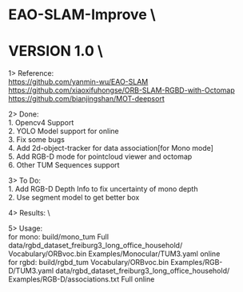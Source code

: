 # EAO-SLAM-Improve \
# VERSION 1.0 \
1> Reference: \
                  https://github.com/yanmin-wu/EAO-SLAM \
                  https://github.com/xiaoxifuhongse/ORB-SLAM-RGBD-with-Octomap \
                  https://github.com/bianjingshan/MOT-deepsort 
              
2> Done:  \
            1. Opencv4 Support \
            2. YOLO Model support for online \
            3. Fix some bugs \
            4. Add 2d-object-tracker for data association[for Mono mode] \
            5. Add RGB-D mode for pointcloud viewer and octomap \
            6. Other TUM Sequences support

3> To Do: \
            1. Add RGB-D Depth Info to fix uncertainty of mono depth \
            2. Use segment model to get better box
          
          
4> Results: \



5> Usage: \
            for mono: build/mono_tum Full data/rgbd_dataset_freiburg3_long_office_household/ Vocabulary/ORBvoc.bin Examples/Monocular/TUM3.yaml online  \
            for rgbd: build/rgbd_tum Vocabulary/ORBvoc.bin Examples/RGB-D/TUM3.yaml data/rgbd_dataset_freiburg3_long_office_household/ Examples/RGB-D/associations.txt Full online   

          
          
